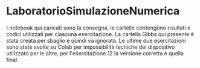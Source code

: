 # LaboratorioSimulazioneNumerica

I notebook qui caricati sono la consegna, le cartelle contengono risultati e codici utilizzati per ciascuna esercitazione. 
La cartella Gibbs qui presente è stata creata per sbaglio e quindi va ignorata.
Le ultime due esercitazioni sono state svolte su Colab per impossibilità tecniche del dispositivo utilizzato per le altre, per l'esercitazione 12 la versione corretta è quella final.

